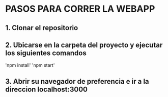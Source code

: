 # PASOS PARA CORRER LA WEBAPP
## 1. Clonar el repositorio
## 2. Ubicarse en la carpeta del proyecto y ejecutar los siguientes comandos
 'npm install'
 'npm start'
## 3. Abrir su navegador de preferencia e ir a la direccion localhost:3000
